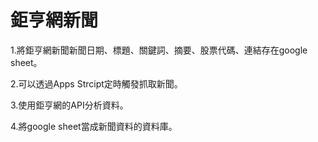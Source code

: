 # 鉅亨網新聞

1.將鉅亨網新聞新聞日期、標題、關鍵詞、摘要、股票代碼、連結存在google sheet。

2.可以透過Apps Strcipt定時觸發抓取新聞。

3.使用鉅亨網的API分析資料。

4.將google sheet當成新聞資料的資料庫。
